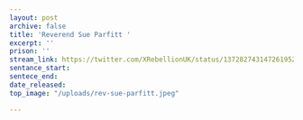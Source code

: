 ```yaml
---
layout: post
archive: false
title: 'Reverend Sue Parfitt '
excerpt: ''
prison: ''
stream_link: https://twitter.com/XRebellionUK/status/1372827431472619521
sentance_start: 
sentece_end: 
date_released: 
top_image: "/uploads/rev-sue-parfitt.jpeg"

---
```

